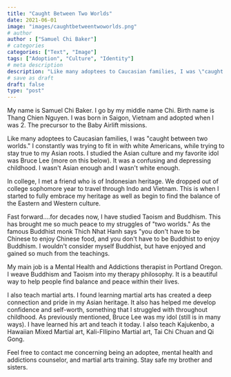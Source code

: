 ```yaml
---
title: "Caught Between Two Worlds"
date: 2021-06-01
image: "images/caughtbetweentwoworlds.png"
# author
author : ["Samuel Chi Baker"]
# categories
categories: ["Text", "Image"]
tags: ["Adoption", "Culture", "Identity"]
# meta description
description: "Like many adoptees to Caucasian families, I was \"caught between two worlds.\" "
# save as draft
draft: false
type: "post"
---
```


My name is Samuel Chi Baker. I go by my middle name Chi. Birth name is Thang Chien Nguyen. I was born in Saigon, Vietnam and adopted when I was 2. The precursor to the Baby Airlift missions. 

Like many adoptees to Caucasian families, I was "caught between two worlds." I constantly was trying to fit in with white Americans, while trying to stay true to my Asian roots. I studied the Asian culture and my favorite idol was Bruce Lee (more on this below). It was a confusing and depressing childhood. I wasn't Asian enough and I wasn't white enough.

In college, I met a friend who is of Indonesian heritage. We dropped out of college sophomore year to travel through Indo and Vietnam. This is when I started to fully embrace my heritage as well as begin to find the balance of the Eastern and Western culture. 

Fast forward....for decades now, I have studied Taoism and Buddhism. This has brought me so much peace to my struggles of "two worlds." As the famous Buddhist monk Thich Nhat Hanh says "you don't have to be Chinese to enjoy Chinese food, and you don't have to be Buddhist to enjoy Buddhism. I wouldn't consider myself Buddhist, but have enjoyed and gained so much from the teachings. 

My main job is a Mental Health and Addictions therapist in Portland Oregon. I weave Buddhism and Taoism into my therapy philosophy. It is a beautiful way to help people find balance and peace within their lives. 

I also teach martial arts. I found learning martial arts has created a deep connection and pride in my Asian heritage. It also has helped me develop confidence and self-worth, something that I struggled with throughout childhood. As previously mentioned, Bruce Lee was my idol (still is in many ways). I have learned his art and teach it today. I also teach Kajukenbo, a Hawaiian Mixed Martial art, Kali-FIlipino Martial art, Tai Chi Chuan and Qi Gong. 

Feel free to contact me concerning being an adoptee, mental health and addictions counselor, and martial arts training. Stay safe my brother and sisters.
